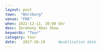 ```yaml
---
layout: post
town:  "Würzburg"
venue: "FKK"
when: 2022-12-11, 20:00 Uhr
desc: Zeremony Xmas Show
keywords: "Tour"
category: tour
date:   2017-10-10 		#publication date
---
```

